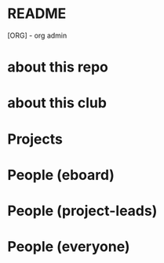 # README
[ORG] - org admin
# about this repo
# about this club

# Projects
# People (eboard)
# People (project-leads)
# People (everyone)
